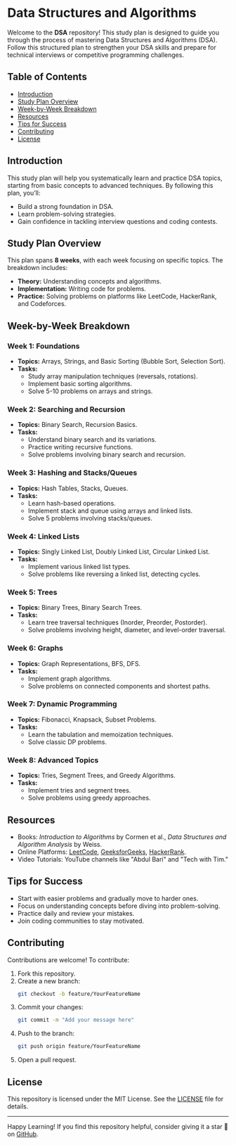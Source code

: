 # Data Structures and Algorithms

Welcome to the **DSA** repository! This study plan is designed to guide you through the process of mastering Data Structures and Algorithms (DSA). Follow this structured plan to strengthen your DSA skills and prepare for technical interviews or competitive programming challenges.

## Table of Contents
- [Introduction](#introduction)
- [Study Plan Overview](#study-plan-overview)
- [Week-by-Week Breakdown](#week-by-week-breakdown)
- [Resources](#resources)
- [Tips for Success](#tips-for-success)
- [Contributing](#contributing)
- [License](#license)

## Introduction
This study plan will help you systematically learn and practice DSA topics, starting from basic concepts to advanced techniques. By following this plan, you’ll:
- Build a strong foundation in DSA.
- Learn problem-solving strategies.
- Gain confidence in tackling interview questions and coding contests.

## Study Plan Overview
This plan spans **8 weeks**, with each week focusing on specific topics. The breakdown includes:
- **Theory:** Understanding concepts and algorithms.
- **Implementation:** Writing code for problems.
- **Practice:** Solving problems on platforms like LeetCode, HackerRank, and Codeforces.

## Week-by-Week Breakdown

### Week 1: Foundations
- **Topics:** Arrays, Strings, and Basic Sorting (Bubble Sort, Selection Sort).
- **Tasks:**
  - Study array manipulation techniques (reversals, rotations).
  - Implement basic sorting algorithms.
  - Solve 5-10 problems on arrays and strings.

### Week 2: Searching and Recursion
- **Topics:** Binary Search, Recursion Basics.
- **Tasks:**
  - Understand binary search and its variations.
  - Practice writing recursive functions.
  - Solve problems involving binary search and recursion.

### Week 3: Hashing and Stacks/Queues
- **Topics:** Hash Tables, Stacks, Queues.
- **Tasks:**
  - Learn hash-based operations.
  - Implement stack and queue using arrays and linked lists.
  - Solve 5 problems involving stacks/queues.

### Week 4: Linked Lists
- **Topics:** Singly Linked List, Doubly Linked List, Circular Linked List.
- **Tasks:**
  - Implement various linked list types.
  - Solve problems like reversing a linked list, detecting cycles.

### Week 5: Trees
- **Topics:** Binary Trees, Binary Search Trees.
- **Tasks:**
  - Learn tree traversal techniques (Inorder, Preorder, Postorder).
  - Solve problems involving height, diameter, and level-order traversal.

### Week 6: Graphs
- **Topics:** Graph Representations, BFS, DFS.
- **Tasks:**
  - Implement graph algorithms.
  - Solve problems on connected components and shortest paths.

### Week 7: Dynamic Programming
- **Topics:** Fibonacci, Knapsack, Subset Problems.
- **Tasks:**
  - Learn the tabulation and memoization techniques.
  - Solve classic DP problems.

### Week 8: Advanced Topics
- **Topics:** Tries, Segment Trees, and Greedy Algorithms.
- **Tasks:**
  - Implement tries and segment trees.
  - Solve problems using greedy approaches.

## Resources
- Books: *Introduction to Algorithms* by Cormen et al., *Data Structures and Algorithm Analysis* by Weiss.
- Online Platforms: [LeetCode](https://leetcode.com/), [GeeksforGeeks](https://www.geeksforgeeks.org/), [HackerRank](https://www.hackerrank.com/).
- Video Tutorials: YouTube channels like "Abdul Bari" and "Tech with Tim."

## Tips for Success
- Start with easier problems and gradually move to harder ones.
- Focus on understanding concepts before diving into problem-solving.
- Practice daily and review your mistakes.
- Join coding communities to stay motivated.

## Contributing
Contributions are welcome! To contribute:
1. Fork this repository.
2. Create a new branch:
   ```bash
   git checkout -b feature/YourFeatureName
   ```
3. Commit your changes:
   ```bash
   git commit -m "Add your message here"
   ```
4. Push to the branch:
   ```bash
   git push origin feature/YourFeatureName
   ```
5. Open a pull request.

## License
This repository is licensed under the MIT License. See the [LICENSE](LICENSE) file for details.

---

Happy Learning! If you find this repository helpful, consider giving it a star 🌟 on [GitHub](https://github.com/letsmakecakes/DSA).
